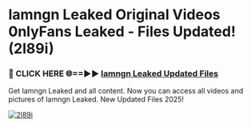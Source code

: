 # Iamngn Leaked Original Videos 0nlyFans Leaked - Files Updated! (2l89i)

<h3>🔴 CLICK HERE 🌐==►► <a href="https://tinyurl.com/ehrbuxhb" rel="nofollow">Iamngn Leaked Updated Files</a></h3>

Get Iamngn Leaked and all content. Now you can access all videos and pictures of Iamngn Leaked. New Updated Files 2025!

[![2l89i](https://i.imgur.com/lVYEuWS.gif)](https://tinyurl.com/ehrbuxhb)
